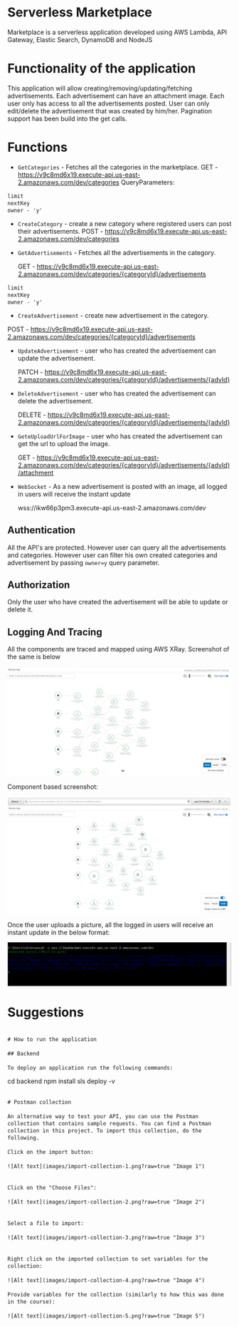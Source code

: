 # Serverless Marketplace

Marketplace is a serverless application developed using AWS Lambda, API Gateway, Elastic Search, DynamoDB and NodeJS


# Functionality of the application

This application will allow creating/removing/updating/fetching advertisements. Each advertisement can have an attachment image. 
Each user only has access to all the advertisements posted.
User can only edit/delete the advertisement that was created by him/her.
Pagination support has been build into the get calls.

# Functions 

* `GetCategories` - Fetches all the categories in the marketplace.
GET - https://v9c8md6x19.execute-api.us-east-2.amazonaws.com/dev/categories
QueryParameters:
```
limit
nextKey
owner - 'y'
```
* `CreateCategory` - create a new category where registered users can post their advertisements.
POST - https://v9c8md6x19.execute-api.us-east-2.amazonaws.com/dev/categories

  
* `GetAdvertisements` - Fetches all the advertisements in the category.
 
  GET - https://v9c8md6x19.execute-api.us-east-2.amazonaws.com/dev/categories/{categoryId}/advertisements
  
```
limit
nextKey
owner - 'y'
```
* `CreateAdvertisement` - create new advertisement in the category.

 POST - https://v9c8md6x19.execute-api.us-east-2.amazonaws.com/dev/categories/{categoryId}/advertisements
  
* `UpdateAdvertisement` - user who has created the advertisement can update the advertisement.
 
  PATCH - https://v9c8md6x19.execute-api.us-east-2.amazonaws.com/dev/categories/{categoryId}/advertisements/{advId}
  
* `DeleteAdvertisement` - user who has created the advertisement can delete the advertisement.

  DELETE - https://v9c8md6x19.execute-api.us-east-2.amazonaws.com/dev/categories/{categoryId}/advertisements/{advId}
  
* `GeteUploadUrlForImage` - user who has created the advertisement can get the url to upload the image.

  GET - https://v9c8md6x19.execute-api.us-east-2.amazonaws.com/dev/categories/{categoryId}/advertisements/{advId}/attachment
 
* `WebSocket` - As a new advertisement is posted with an image, all logged in users will receive the instant update
 
  wss://ikw66p3pm3.execute-api.us-east-2.amazonaws.com/dev


## Authentication 

All the API's are protected. However user can query all the advertisements and categories. 
However user can filter his own created categories and advertisement by passing `owner=y` query parameter.
## Authorization
Only the user who have created the advertisement will be able to update or delete it.


## Logging And Tracing

All the components are traced and mapped using AWS XRay. Screenshot of the same is below

![Alt text](images/xrayFullScreenshot.PNG?raw=true "XRayScreenshot")

Component based screenshot:

![Alt text](images/xRayComponentIcons.PNG?raw=true "XRayScreenshot")

Once the user uploads a picture, all the logged in users will receive an instant update in the below format:

![Alt text](images/websocketMsg.PNG?raw=true "XRayScreenshot")

# Suggestions

```

# How to run the application

## Backend

To deploy an application run the following commands:

```
cd backend
npm install
sls deploy -v
```

# Postman collection

An alternative way to test your API, you can use the Postman collection that contains sample requests. You can find a Postman collection in this project. To import this collection, do the following.

Click on the import button:

![Alt text](images/import-collection-1.png?raw=true "Image 1")


Click on the "Choose Files":

![Alt text](images/import-collection-2.png?raw=true "Image 2")


Select a file to import:

![Alt text](images/import-collection-3.png?raw=true "Image 3")


Right click on the imported collection to set variables for the collection:

![Alt text](images/import-collection-4.png?raw=true "Image 4")

Provide variables for the collection (similarly to how this was done in the course):

![Alt text](images/import-collection-5.png?raw=true "Image 5")
